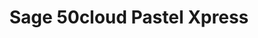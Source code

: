 ---
title: "Sage 50cloud Pastel Xpress"
seoTitle: "SAP Business One integration"
seoDescription: "Here’s how Sage 50cloud Pastel Xpress works with your applications to streamline your workflow."
summary: "Formerly Sage Partner Xpress Advantage: Offers the power and productivity of a trusted desktop solution and gives you everything you need to run your business wherever."
lead: "Stock2Shop can integrate Sage 50cloud Pastel Xpress with various B2B and B2C ecommerce and logistic applications. Here is how we can help you automate your business."
image: "/uploads/logo-platform-sage-50cloud-pastel-xpress.png"
imageAlt: sage 50cloud pastel xpress logo
type: "source"
source: "sage-50cloud-pastel-xpress"
tags: ["erp"]
aliases:
    - /integrations/sage-50cloud-pastel-xpress-formerly-sage-partner-xpress/
---
